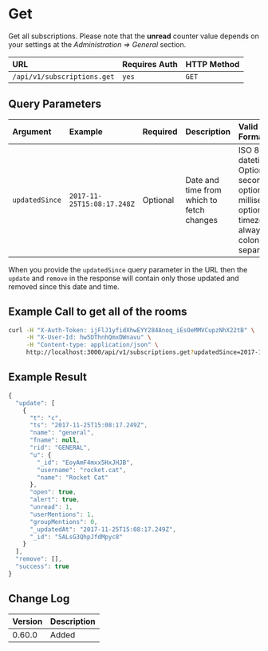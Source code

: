 # Get

Get all subscriptions. Please note that the **unread** counter value depends on your settings at the _Administration =&gt; General_ section.

| URL | Requires Auth | HTTP Method |
| :--- | :--- | :--- |
| `/api/v1/subscriptions.get` | `yes` | `GET` |

## Query Parameters

| Argument | Example | Required | Description | Valid Format\(s\) |
| :--- | :--- | :--- | :--- | :--- |
| `updatedSince` | `2017-11-25T15:08:17.248Z` | Optional | Date and time from which to fetch changes | ISO 8601 datetime. Optional seconds, optional milliseconds, optional timezone, always with colon time separators |

When you provide the `updatedSince` query parameter in the URL then the `update` and `remove` in the response will contain only those updated and removed since this date and time.

## Example Call to get all of the rooms

```bash
curl -H "X-Auth-Token: ijFlJ1yfidXhwEYY284Anoq_iEsOeMMVCupzNhX22tB" \
     -H "X-User-Id: hw5DThnhQmxDWnavu" \
     -H "Content-type: application/json" \
     http://localhost:3000/api/v1/subscriptions.get?updatedSince=2017-11-25T15:08:17.248Z
```

## Example Result

```javascript
{
  "update": [
    {
      "t": "c",
      "ts": "2017-11-25T15:08:17.249Z",
      "name": "general",
      "fname": null,
      "rid": "GENERAL",
      "u": {
        "_id": "EoyAmF4mxx5HxJHJB",
        "username": "rocket.cat",
        "name": "Rocket Cat"
      },
      "open": true,
      "alert": true,
      "unread": 1,
      "userMentions": 1,
      "groupMentions": 0,
      "_updatedAt": "2017-11-25T15:08:17.249Z",
      "_id": "5ALsG3QhpJfdMpyc8"
    }
  ],
  "remove": [],
  "success": true
}
```

## Change Log

| Version | Description |
| :--- | :--- |
| 0.60.0 | Added |

